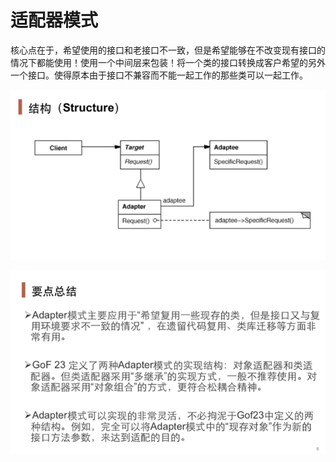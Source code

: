 # 适配器模式

核心点在于，希望使用的接口和老接口不一致，但是希望能够在不改变现有接口的情况下都能使用！使用一个中间层来包装！将一个类的接口转换成客户希望的另外一个接口。使得原本由于接口不兼容而不能一起工作的那些类可以一起工作。

![image-20210104113023021](../assets/image-20210104113023021.png)

![image-20210104113028890](../assets/image-20210104113028890.png)